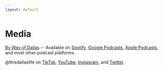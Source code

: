 ```yaml
---
layout: default
---
```


<h1 class="mb-5">Media</h1>

[By Way of Dallas](https://podcasters.spotify.com/pod/show/bywayofdallas) -- Available on [Spotify](https://open.spotify.com/show/4y48myrkLxKOIYt56n3fdq), [Google Podcasts](https://podcasts.google.com/feed/aHR0cHM6Ly9hbmNob3IuZm0vcy9kYThjMDJhMC9wb2RjYXN0L3Jzcw?sa=X&ved=2ahUKEwinxqOnt4T-AhWpj2oFHUdeAkAQ9sEGegQIARAC), [Apple Podcasts](https://podcasts.apple.com/us/podcast/by-way-of-dallas/id1672072523), and most other podcast platforms.

@thisdallaslife on [TikTok](https://www.tiktok.com/@thisdallaslife), [YouTube](https://www.youtube.com/@thisdallaslife), [Instagram](https://www.youtube.com/@thisdallaslife), and [Twitter](https://twitter.com/thisdallaslife).